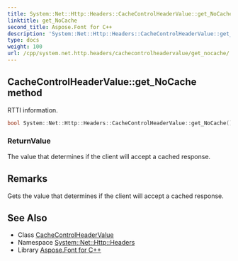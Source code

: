 ```yaml
---
title: System::Net::Http::Headers::CacheControlHeaderValue::get_NoCache method
linktitle: get_NoCache
second_title: Aspose.Font for C++
description: 'System::Net::Http::Headers::CacheControlHeaderValue::get_NoCache method. RTTI information in C++.'
type: docs
weight: 100
url: /cpp/system.net.http.headers/cachecontrolheadervalue/get_nocache/
---
```

## CacheControlHeaderValue::get_NoCache method


RTTI information.

```cpp
bool System::Net::Http::Headers::CacheControlHeaderValue::get_NoCache()
```


### ReturnValue

The value that determines if the client will accept a cached response.
## Remarks


Gets the value that determines if the client will accept a cached response. 
## See Also

* Class [CacheControlHeaderValue](../)
* Namespace [System::Net::Http::Headers](../../)
* Library [Aspose.Font for C++](../../../)
